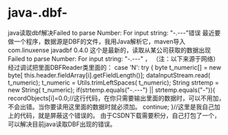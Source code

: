 # java-.dbf-
java读取dbf解决Failed to parse Number: For input string: "-.---"错误
最近要做一个程序，数据源是DBF的文件，我用Java解析它，maven导入
<dependency>
    <groupId>com.linuxense</groupId>
    <artifactId>javadbf</artifactId>
    <version>0.4.0</version>
</dependency>
这个是最新的，读取从某公司获取的数据出现Failed to parse Number: For input string: "-.---" ，
（注：以下来源于网络）
经过调试把里面DBFReader类里面的：
case 'N':
     try {
           byte t_numeric[] = new byte[ this.header.fieldArray[i].getFieldLength()];
           dataInputStream.read( t_numeric);
           t_numeric = Utils.trimLeftSpaces( t_numeric);
           String strtemp = new String( t_numeric);
           if(strtemp.equals("-.---") || strtemp.equals("-")){
              recordObjects[i]=0.0;//这行代码，在你只需要输出里面的数据时，可以不用加，不会出错。当你要读用这里面的数据时就必须加。
                continue;
            }//这里是我自己加上的代码，就是屏蔽这个错误的。
由于CSDN下载需要积分，自己打包了一个，可以解决目前java读取DBF出现的错误。
